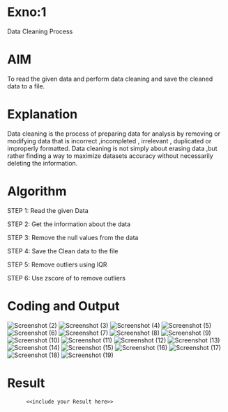 # Exno:1
Data Cleaning Process

# AIM
To read the given data and perform data cleaning and save the cleaned data to a file.

# Explanation
Data cleaning is the process of preparing data for analysis by removing or modifying data that is incorrect ,incompleted , irrelevant , duplicated or improperly formatted. Data cleaning is not simply about erasing data ,but rather finding a way to maximize datasets accuracy without necessarily deleting the information.

# Algorithm
STEP 1: Read the given Data

STEP 2: Get the information about the data

STEP 3: Remove the null values from the data

STEP 4: Save the Clean data to the file

STEP 5: Remove outliers using IQR

STEP 6: Use zscore of to remove outliers

# Coding and Output
![Screenshot (2)](https://github.com/user-attachments/assets/b18fb8a5-ec2b-4d77-a49f-df107561fa63)
![Screenshot (3)](https://github.com/user-attachments/assets/08e98a5e-1315-4c6d-b563-8fc980a9afdd)
![Screenshot (4)](https://github.com/user-attachments/assets/9a3a7012-d1a6-432e-b76b-9bf2e2eb1ace)
![Screenshot (5)](https://github.com/user-attachments/assets/87d2eb61-f004-4556-9d26-46866431a49a)
![Screenshot (6)](https://github.com/user-attachments/assets/ac5c7b92-b920-4c2c-bb99-2cb6a82966af)
![Screenshot (7)](https://github.com/user-attachments/assets/3f9a6433-f663-45e6-b81f-addc1419c31c)
![Screenshot (8)](https://github.com/user-attachments/assets/c3449c8f-6e9b-435f-8e31-97a9af4e38b0)
![Screenshot (9)](https://github.com/user-attachments/assets/3fd22802-6c5c-4f81-9518-e17d418a44be)
![Screenshot (10)](https://github.com/user-attachments/assets/0fbfb05e-57c3-4cb3-8a05-b92e5469d766)
![Screenshot (11)](https://github.com/user-attachments/assets/f3891d98-328b-440b-9600-985cca0d0fc6)
![Screenshot (12)](https://github.com/user-attachments/assets/1eea9bbf-c4a8-48dc-9813-f7b1c79d24dd)
![Screenshot (13)](https://github.com/user-attachments/assets/f2d6aefa-da90-4ba8-88c4-99afb1b65d03)
![Screenshot (14)](https://github.com/user-attachments/assets/9e276a14-dfd6-4f7d-8834-701f7618b796)
![Screenshot (15)](https://github.com/user-attachments/assets/a2c7c291-d60a-4e5a-954d-9991ae5c5a78)
![Screenshot (16)](https://github.com/user-attachments/assets/0fc58636-5839-4515-be7b-3146d464d931)
![Screenshot (17)](https://github.com/user-attachments/assets/a1c3c19f-288c-4e08-954b-55c45df9ce2c)
![Screenshot (18)](https://github.com/user-attachments/assets/f697b33c-ba13-43f0-8835-5efbe4978773)
![Screenshot (19)](https://github.com/user-attachments/assets/d5f7b533-05e0-401e-9def-f8cc2b5e4e10)




# Result
          <<include your Result here>>
